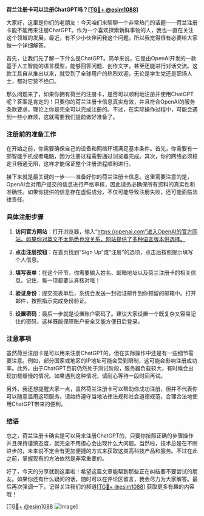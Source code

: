 **荷兰注册卡可以注册ChatGPT吗？[[TG💪+ @esim1088](https://t.me/s/esim1088)]**

大家好，这里是你们的老朋友！今天咱们来聊聊一个非常热门的话题——荷兰注册卡能不能用来注册ChatGPT。作为一个喜欢探索新鲜事物的人，我也一直在关注这个领域的发展。最近，有不少小伙伴问我这个问题，所以我觉得很有必要给大家做一个详细解答。

首先，让我们先了解一下什么是ChatGPT。简单来说，它是由OpenAI开发的一款基于人工智能的语言模型，能够回答问题、创作文字，甚至还能进行对话交流。这款工具自从推出以来，就受到了全球用户的热烈欢迎，无论是学生党还是职场人士，都对它赞不绝口。

那么问题来了，如果你拥有荷兰的注册卡，是否可以顺利地注册并使用ChatGPT呢？答案是肯定的！只要你的荷兰注册卡信息真实有效，并且符合OpenAI的服务条款要求，理论上你是完全可以完成注册的。不过，在实际操作过程中，可能会遇到一些小麻烦，这就需要我们提前做好准备了。

### 注册前的准备工作

在开始之前，你需要确保自己的设备和网络环境满足基本条件。首先，你需要有一部智能手机或者电脑，因为注册过程需要通过浏览器完成。其次，你的网络必须稳定且畅通无阻，这样才能保证整个注册流程顺利进行。

接下来就是最关键的一步——准备好你的荷兰注册卡信息。这里需要注意的是，OpenAI会对用户提交的信息进行严格审核，因此请务必确保所有资料的真实性和准确性。如果你提供的信息存在虚假成分，不仅可能导致注册失败，还可能面临法律责任。

### 具体注册步骤

1. **访问官方网站**：打开浏览器，输入“https://openai.com”进入OpenAI的官方网站。如果你对英文不太熟悉也没关系，网站提供了多种语言版本供选择。

2. **点击注册按钮**：在首页找到“Sign Up”或“注册”的选项，点击后按照提示填写个人信息。

3. **填写表单**：在这个环节，你需要输入姓名、邮箱地址以及荷兰注册卡的相关信息。记住，每一项都要认真核对哦！

4. **验证身份**：提交完表单后，系统会发送一封验证邮件到你预留的邮箱中。打开邮件，按照指示完成身份验证。

5. **设置密码**：最后一步就是设置账户密码了。建议大家设置一个既复杂又容易记住的密码，这样既能保障账户安全又能方便日后登录。

### 注意事项

虽然荷兰注册卡是可以用来注册ChatGPT的，但在实际操作中还是有一些细节需要注意。例如，部分国家或地区的IP地址可能会受到限制，这可能会影响注册成功率。此外，由于ChatGPT目前仍然处于测试阶段，服务器负载较大，有时候会出现加载缓慢的情况。如果遇到这种情况，请耐心等待一段时间再试。

另外，我还想提醒大家一点，虽然荷兰注册卡可以帮助你成功注册，但并不代表你可以随意滥用这项服务。请始终遵守当地法律法规和社会道德规范，合理合法地使用ChatGPT带来的便利。

### 结语

总之，荷兰注册卡确实是可以用来注册ChatGPT的，只要你按照正确的步骤操作并且保持谨慎态度，就完全不用担心会出现什么大问题。当然啦，技术总是在不断进步的，未来说不定会有更加便捷的方式来获取这类高科技产品和服务。不过在此之前，掌握现有的方法依然是非常重要的。

好了，今天的分享就到这里啦！希望这篇文章能帮到那些正在纠结要不要尝试的朋友。如果你还有什么疑问的话，随时可以在评论区留言，我会尽力为大家解答。最后再次强调一下，记得关注我们的频道[[TG💪+ @esim1088](https://t.me/s/esim1088)] 获取更多有趣的内容哦！

[[TG💪+ @esim1088](https://t.me/s/esim1088) ![Image](https://i.postimg.cc/4NQfJmqS/Snipaste-2025-05-13-00-14-12.png)]